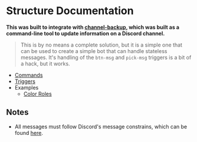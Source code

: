 # Structure Documentation

**This was built to integrate with [channel-backup](https://github.com/TinkerStorm/channel-backup), which was built as a command-line tool to update information on a Discord channel.**

> This is by no means a complete solution, but it is a simple one that can be used to create a simple bot that can handle stateless messages. It's handling of the `btn-msg` and `pick-msg` triggers is a bit of a hack, but it works.

- [Commands](./commands.md)
- [Triggers](./triggers#readme)
- Examples
  - [Color Roles](./examples/color-roles#readme)

## Notes

- All messages must follow Discord's message constrains, which can be found [here](https://discord.com/developers/docs/resources/channel#embed-limits).
